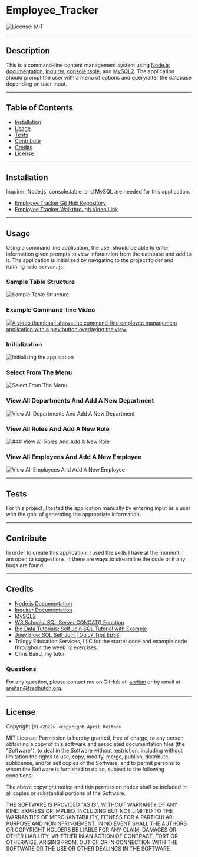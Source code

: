 # Employee_Tracker

![License: MIT](https://img.shields.io/badge/License-MIT-yellow.svg)

---
## Description

This is a command-line content management system using [Node.js documentation](https://nodejs.org/en/docs/), [Inquirer](https://www.npmjs.com/package/inquirer), [console.table](https://www.npmjs.com/package/console.table), and [MySQL2](https://www.npmjs.com/package/mysql2). The application should prompt the user with a menu of options and query/alter the database depending on user input.
  

---
## Table of Contents

  - [Installation](#installation)
  - [Usage](#usage)
  - [Tests](#tests)
  - [Contribute](#contribute)
  - [Credits](#credits)
  - [License](#license)


---
## Installation

 Inquirer, Node.js, console.table, and MySQL are needed for this application.

- [Employee Tracker Git Hub Repository](https://github.com/areitan/Employee_Tracker)
- [Employee Tracker Walkthrough Video Link](********)


---
## Usage

Using a command line application, the user should be able to enter information given prompts to view inforamtion from the database and add to it. The application is initialized by navigating to the project folder and running ```node server.js```.

### Sample Table Structure
![Sample Table Structure](/assets/12-sql-homework-demo-01.png)

### Example Command-line Video
[![A video thumbnail shows the command-line employee management application with a play button overlaying the view.](/assets/12-sql-homework-video-thumbnail.png)](https://2u-20.wistia.com/medias/2lnle7xnpk)

### Initialization
![Initializing the application](/assets/1_initialization.png)

### Select From The Menu
![Select From The Menu](/assets/2_menu.png)

### View All Departments And Add A New Department
![View All Departments And Add A New Department](/assets/3_department.png)

### View All Roles And Add A New Role
![### View All Roles And Add A New Role](/assets/4_role.png)

### View All Employees And Add A New Employee
![View All Employees And Add A New Employee](/assets/5_employee.png)


---
## Tests

For this project, I tested the application manually by entering input as a user with the goal of generating the appropriate information. 


--- 
## Contribute

In order to create this application, I used the skills I have at the moment. I am open to suggestions, if there are ways to streamline the code or if any bugs are found.


---
## Credits

- [Node.js Documentation](https://nodejs.org/en/docs/)
- [Inquirer Documentation](https://www.npmjs.com/package/inquirer)
- [MySQL2](https://www.npmjs.com/package/mysql2)
- [W3 Schools: SQL Server CONCAT() Function](https://www.w3schools.com/sql/func_sqlserver_concat.asp)
- [Big Data Tutorials: Self Join SQL Tutorial with Example](https://www.youtube.com/watch?v=ck8mVDOOCCg)
- [Joey Blue: SQL Self Join | Quick Tips Ep58](https://www.youtube.com/watch?v=ck8mVDOOCCg)
- Trilogy Education Services, LLC for the starter code and example code throughout the week 12 exercises.
- Chris Baird, my tutor


### Questions

For any question, please contact me on GitHub at: [areitan](https://github.com/areitan) or by email at <areitan@fredhutch.org>.


---

## License

Copyright (c) ```<2022> <copyright April Reitan>```

MIT License:
Permission is hereby granted, free of charge, to any person obtaining a copy
of this software and associated documentation files (the "Software"), to deal
in the Software without restriction, including without limitation the rights
to use, copy, modify, merge, publish, distribute, sublicense, and/or sell
copies of the Software, and to permit persons to whom the Software is
furnished to do so, subject to the following conditions:

The above copyright notice and this permission notice shall be included in all
copies or substantial portions of the Software.

THE SOFTWARE IS PROVIDED "AS IS", WITHOUT WARRANTY OF ANY KIND, EXPRESS OR
IMPLIED, INCLUDING BUT NOT LIMITED TO THE WARRANTIES OF MERCHANTABILITY,
FITNESS FOR A PARTICULAR PURPOSE AND NONINFRINGEMENT. IN NO EVENT SHALL THE
AUTHORS OR COPYRIGHT HOLDERS BE LIABLE FOR ANY CLAIM, DAMAGES OR OTHER
LIABILITY, WHETHER IN AN ACTION OF CONTRACT, TORT OR OTHERWISE, ARISING FROM,
OUT OF OR IN CONNECTION WITH THE SOFTWARE OR THE USE OR OTHER DEALINGS IN THE
SOFTWARE.